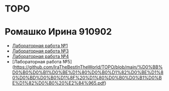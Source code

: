 # TOPO
# Ромашко Ирина 910902
* [Лабораторная работа №1](https://github.com/IraTheBestInTheWorld/TOPO/blob/main/%D0%BB%D0%B0%D0%B1%D0%BE%D1%80%D0%B0%D1%82%D0%BE%D1%80%D0%BD%D0%B0%D1%8F%20%D1%80%D0%B0%D0%B1%D0%BE%D1%82%D0%B0%20%E2%84%961.pdf)
* [Лабораторная работа №3](https://github.com/IraTheBestInTheWorld/TOPO/blob/main/%D0%BB%D0%B0%D0%B1%D0%BE%D1%80%D0%B0%D1%82%D0%BE%D1%80%D0%BD%D0%B0%D1%8F%20%D1%80%D0%B0%D0%B1%D0%BE%D1%82%D0%B0%20%E2%84%963.pdf)
* [Лабораторная работа №4](https://github.com/IraTheBestInTheWorld/TOPO/blob/main/%D0%BB%D0%B0%D0%B1%D0%BE%D1%80%D0%B0%D1%82%D0%BE%D0%BD%D1%80%D0%B0%D1%8F%20%D1%80%D0%B0%D0%B1%D0%BE%D1%82%D0%B0%20%E2%84%964.pdf)
* [Лабораторная работа №5] (https://github.com/IraTheBestInTheWorld/TOPO/blob/main/%D0%BB%D0%B0%D0%B1%D0%BE%D1%80%D0%B0%D1%82%D0%BE%D1%80%D0%BD%D0%B0%D1%8F%20%D1%80%D0%B0%D0%B1%D0%BE%D1%82%D0%B0%20%E2%84%965.pdf)
